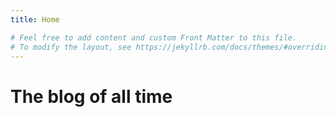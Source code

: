 ```yaml
---
title: Home

# Feel free to add content and custom Front Matter to this file.
# To modify the layout, see https://jekyllrb.com/docs/themes/#overriding-theme-defaults
---
```



# The blog of all time
